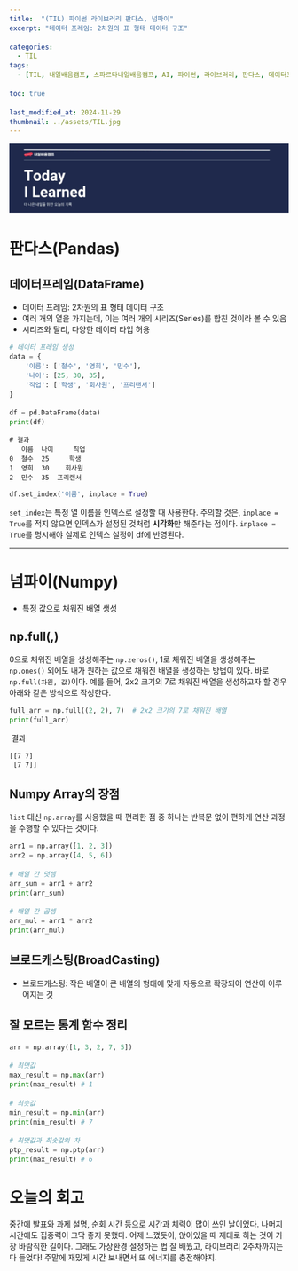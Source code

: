 ```yaml
---
title:  "(TIL) 파이썬 라이브러리 판다스, 넘파이"
excerpt: "데이터 프레임: 2차원의 표 형태 데이터 구조"

categories:
  - TIL
tags:
  - [TIL, 내일배움캠프, 스파르타내일배움캠프, AI, 파이썬, 라이브러리, 판다스, 데이터프레임, 넘파이]

toc: true

last_modified_at: 2024-11-29
thumbnail: ../assets/TIL.jpg
---
```

![](/images/../images/TIL.png)

# 판다스(Pandas)

## 데이터프레임(DataFrame)
- 데이터 프레임: 2차원의 표 형태 데이터 구조
- 여러 개의 열을 가지는데, 이는 여러 개의 시리즈(Series)를 합친 것이라 볼 수 있음
- 시리즈와 달리, 다양한 데이터 타입 허용

```py
# 데이터 프레임 생성
data = {
    '이름': ['철수', '영희', '민수'],
    '나이': [25, 30, 35],
    '직업': ['학생', '회사원', '프리랜서']
}

df = pd.DataFrame(data)
print(df)
```

```
# 결과
   이름  나이     직업
0  철수  25     학생
1  영희  30    회사원
2  민수  35  프리랜서
```

```py
df.set_index('이름', inplace = True) 
```
`set_index`는 특정 열 이름을 인덱스로 설정할 때 사용한다. 주의할 것은, `inplace = True`를 적지 않으면 인덱스가 설정된 것처럼 **시각화**만 해준다는 점이다. `inplace = True`를 명시해야 실제로 인덱스 설정이 df에 반영된다.

---
# 넘파이(Numpy)
- 특정 값으로 채워진 배열 생성

## np.full(,)
0으로 채워진 배열을 생성해주는 `np.zeros()`, 1로 채워진 배열을 생성해주는 `np.ones()` 외에도 내가 원하는 값으로 채워진 배열을 생성하는 방법이 있다. 바로 `np.full(차원, 값)`이다. 예를 들어, 2x2 크기의 7로 채워진 배열을 생성하고자 할 경우 아래와 같은 방식으로 작성한다.
```py
full_arr = np.full((2, 2), 7)  # 2x2 크기의 7로 채워진 배열
print(full_arr)
```
​
결과
```
[[7 7]
 [7 7]]
```

## Numpy Array의 장점
`list` 대신 `np.array`를 사용했을 때 편리한 점 중 하나는 반복문 없이 편하게 연산 과정을 수행할 수 있다는 것이다.
```py
arr1 = np.array([1, 2, 3])
arr2 = np.array([4, 5, 6])

# 배열 간 덧셈
arr_sum = arr1 + arr2
print(arr_sum)

# 배열 간 곱셈
arr_mul = arr1 * arr2
print(arr_mul)
```

## 브로드캐스팅(BroadCasting)
- 브로드캐스팅: 작은 배열이 큰 배열의 형태에 맞게 자동으로 확장되어 연산이 이루어지는 것

## 잘 모르는 통계 함수 정리
```py
arr = np.array([1, 3, 2, 7, 5])

# 최댓값
max_result = np.max(arr)
print(max_result) # 1

# 최솟값
min_result = np.min(arr)
print(min_result) # 7

# 최댓값과 최솟값의 차
ptp_result = np.ptp(arr)
print(max_result) # 6
```

# 오늘의 회고
중간에 발표와 과제 설명, 순회 시간 등으로 시간과 체력이 많이 쓰인 날이었다. 나머지 시간에도 집중력이 그닥 좋지 못했다. 어제 느꼈듯이, 앉아있을 때 제대로 하는 것이 가장 바람직한 길이다. 그래도 가상환경 설정하는 법 잘 배웠고, 라이브러리 2주차까지는 다 들었다! 주말에 재밌게 시간 보내면서 또 에너지를 충전해야지.